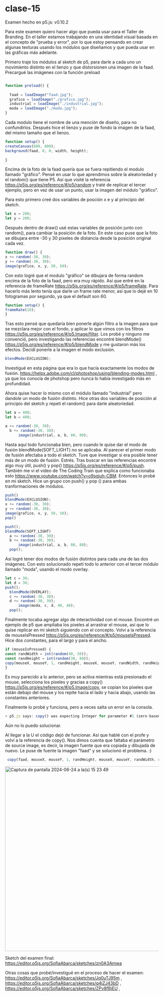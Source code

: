 # clase-15
Examen hecho en p5.js: v0.10.2

Para este examen quiero hacer algo que pueda usar para el Taller de Branding. En el taller estamos trabajando en una identidad visual basada en el concepto de "prueba y error", por lo que estoy pensando en crear algunas texturas usando los módulos que diseñamos y que pueda usar en las gráficas más adelante. 

Primero traje los módulos al sketch de p5, para darle a cada uno un movimiento distinto en el lienzo y que distorsionen una imagen de la faad.
Precargué las imágenes con la función preload

``` javascript

function preload() {
  
  faad = loadImage("faad.jpg");
  grafico = loadImage("./grafico.jpg");
  industrial = loadImage("./industrial.jpg");
  moda = loadImage("./moda.jpg");
}
```
Cada modulo tiene el nombre de una mención de diseño, para no confundirlos. Después hice el lienzo y puse de fondo la imagen de la faad, del mismo tamaño que el lienzo.
``` javascript
function setup() {
createCanvas(600, 600);
background(faad, 0, 0, width, height);
  
}
```
Encima de la foto de la faad quería que se fuera repitiendo el modulo llamado "gráfico". Pensé en usar lo que aprendimos sobre la aleatoriedad y el random() que tiene P5. Así que visité la referencia https://p5js.org/es/reference/#/p5/random y traté de replicar el tercer ejemplo, pero en vez de usar un punto, usar la imagen del módulo "gráfico". 

Para esto primero creé dos variables de posción x e y al principio del sketch.
``` javascript
let x = 200;
let y = 200;
```
Después dentro de draw() usé estas variables de posición junto con random(), para cambiar la posición de la foto. En este caso puse que la foto se dibujara entre -30 y 30 pixeles de distancia desde la posición original cada vez.
``` javascript
function draw() {
x += random(-30, 30);
y += random(-30, 30);
image(grafico, x, y, 50, 50);
```
Con esto logré que el modulo "gráfico" se dibujara de forma random encima de la foto de la faad, pero era muy rápido. Así que entré en la referencia de frameRate https://p5js.org/es/reference/#/p5/frameRate. Para hacerlo más lento tenía que darle un frame rate menor, así que lo dejé en 10 fotogramas por segundo, ya que el default son 60.
``` javascript
function setup() {
frameRate(10);
}
```

Tras esto pensé que quedaría bien ponerle algún filtro a la imagen para que se mezclara mejor con el fondo, y aplicar lo que vimos con los filtros https://p5js.org/es/reference/#/p5.Image/filter.  Los probé y ninguno me convenció, pero investigando las referencias encontré blendMode() https://p5js.org/es/reference/#/p5/blendMode y me gustaron más los efectos. Decidí ponerle a la imagen el modo exclusión.
``` javascript
blendMode(EXCLUSION);
```
Investigué en esta página que era lo que hacía exactamente los modos de fusión. https://helpx.adobe.com/cl/photoshop/using/blending-modes.html , ya que los conocía de photshop pero nunca lo había investigado más en profundidad.

Ahora quise hacer lo mismo con el módulo llamado "industrial" pero dandole un modo de fusión distinto. Hice otras dos variables de posición al principio del sketch y repetí el random() para darle aleatoriedad.
``` javascript
let a = 400;
let b = 400;
```
``` javascript
a += random(-30, 30);
  b += random(-30, 30);
      image(industrial, a, b, 80, 80);
```
Hasta aquí todo funcionaba bien, pero cuando le quise dar el modo de fusión blendMode(SOFT_LIGHT) no se aplicaba. Al parecer el primer modo de fusión afectaba a todo el sketch. Tuve que investigar si era posible tener más de un modo de fusión. Estrés. Tras buscar en las referencias encontré algo muy útil, push() y pop() https://p5js.org/es/reference/#/p5/push. También me vi el video de The Coding Train que explica como funcionaba esto https://www.youtube.com/watch?v=o9sgjuh-CBM.
Entonces lo probé en mi sketch. Hice un grupo con push() y pop () para ambas tranformaciones de módulos.
``` javascript
push()
blendMode(EXCLUSION);
x += random(-30, 30);
y += random(-30, 30);
image(grafico, x, y, 50, 50);
pop()
```
``` javascript
push();
blendMode(SOFT_LIGHT)
  a += random(-30, 30);
  b += random(-30, 30);
      image(industrial, a, b, 80, 80);
  pop();

```
Así logré tener dos modos de fusión distintos para cada una de las dos imágenes. Con esto solucionado repetí todo lo anterior con el tercer módulo llamado "moda", usando el modo overlay.
``` javascript
let c = 30;
let d = 30;
push();
  blendMode(OVERLAY);
  c += random(-30, 30);
  d += random(-30, 30);
      image(moda, c, d, 40, 40);
  pop();
```
Finalmente tocaba agregar algo de interactividad con el mouse. Encontré un ejemplo de p5 que ampliaba los pixeles al arrastrar el mouse, así que lo quise replicar en mi sketch siguiendo con el concepto. Volví a la referencia de mouseIsPressed https://p5js.org/es/reference/#/p5/mouseIsPressed. Hice dos constantes, para el largo y para el ancho.
``` javascript
if (mouseIsPressed) {
const randWidth = int(random(40, 50));
const randHeight = int(random(30, 80));
copy(mouseX, mouseY, 1, randHeight, mouseX, mouseY, randWidth, randHeight);
}
```
Es muy parecido a lo anterior, pero se activa mientras está presionado el mouse, selecciona los pixeles y gracias a copy() https://p5js.org/es/reference/#/p5.Image/copy, se copian los pixeles que están debajo del mouse y los repite hacia el lado y hacia abajo, usando las constantes anteriores.

Finalmente lo probé y funciona, pero a veces salta un error en la consola.
``` javascript
> p5.js says: copy() was expecting Integer for parameter #1 (zero-based index), received number instead at blob:https://preview.p5js.org/77c42ecf-36ea-4529-b563-32e626c539d7:92:5. [http://p5js.org/reference/#p5/copy]
```
Aún no lo puedo solucionar.

Al llegar a la U el código dejó de funcionar. Así que hablé con el profe y volví a la referencia de copy(). Nos dimos cuenta que faltaba el parámetro de source image, es decir, la imagen fuente que era copiada y dibujada de nuevo. Le puse de fuente la imagen "faad" y se solucionó el problema. :)
``` javascript
 copy(faad, mouseX, mouseY, 1, randHeight, mouseX, mouseY, randWidth, randHeight);
```

<img width="603" alt="Captura de pantalla 2024-06-24 a la(s) 15 23 49" src="https://github.com/SofiaAbarca/dis9034-2024-1/assets/163044808/fcfcf9a0-6751-461e-999c-355f462560f7">

Sketch del examen final: https://editor.p5js.org/SofiaAbarca/sketches/zn0A3Amwa


Otras cosas que probé/investigué en el proceso de hacer el examen:  https://editor.p5js.org/SofiaAbarca/sketches/Jq0uTJ95m , https://editor.p5js.org/SofiaAbarca/sketches/q4jZJ43bD , https://editor.p5js.org/SofiaAbarca/sketches/ZPv8fBjEU , 







 
